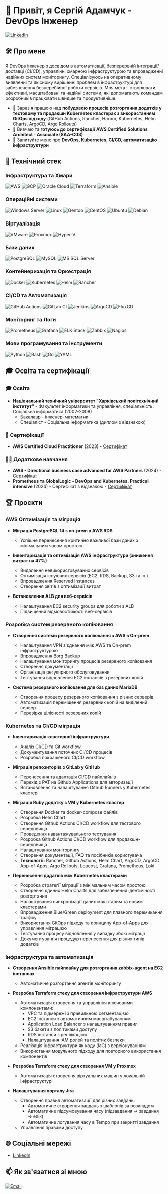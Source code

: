 # 👋 Привіт, я Сергій Адамчук - DevOps Інженер

[![LinkedIn](https://img.shields.io/badge/LinkedIn-Connect-blue)](https://linkedin.com/in/sergiy-adamchuk)

## 🛠️ Про мене

Я DevOps інженер з досвідом в автоматизації, безперервній інтеграції/доставці (CI/CD), управлінні хмарною інфраструктурою та впровадженні надійних систем моніторингу. Спеціалізуюсь на оперативному виявленні та якісному вирішенні проблем в інфраструктурі для забезпечення безперебійної роботи сервісів. Моя мета - створювати ефективні, масштабовані та надійні системи, які допомагають командам розробників працювати швидше та продуктивніше.

- 🔭 Зараз я працюю над **побудовою процесів розгортання додатків у тестовому та продакшн Kubernetes кластерах з використанням GitOps підходу** (GitHub Actions, Rancher, Harbor, Kubernetes, Helm Charts, ArgoCD, Argo Rollouts)
- 🌱 Вивчаю та **готуюсь до сертифікації AWS Certified Solutions Architect - Associate (SAA-C03)**
- 💬 Запитуйте мене про **DevOps, Kubernetes, CI/CD, автоматизацію інфраструктури**

## 💼 Технічний стек

### Інфраструктура та Хмари
![AWS](https://img.shields.io/badge/AWS-232F3E?style=flat&logo=amazon-aws&logoColor=white)
![GCP](https://img.shields.io/badge/GCP-4285F4?style=flat&logo=google-cloud&logoColor=white)
![Oracle Cloud](https://img.shields.io/badge/Oracle_Cloud-F80000?style=flat&logo=oracle&logoColor=white)
![Terraform](https://img.shields.io/badge/Terraform-7B42BC?style=flat&logo=terraform&logoColor=white)
![Ansible](https://img.shields.io/badge/Ansible-EE0000?style=flat&logo=ansible&logoColor=white)

### Операційні системи
![Windows Server](https://img.shields.io/badge/Windows_Server_2003--2019-0078D6?style=flat&logo=windows&logoColor=white)
![Linux](https://img.shields.io/badge/Linux-FCC624?style=flat&logo=linux&logoColor=black)
![Gentoo](https://img.shields.io/badge/Gentoo-54487A?style=flat&logo=gentoo&logoColor=white)
![CentOS](https://img.shields.io/badge/CentOS-262577?style=flat&logo=centos&logoColor=white)
![Ubuntu](https://img.shields.io/badge/Ubuntu-E95420?style=flat&logo=ubuntu&logoColor=white)
![Debian](https://img.shields.io/badge/Debian-A81D33?style=flat&logo=debian&logoColor=white)

### Віртуалізація
![VMware](https://img.shields.io/badge/VMware-607078?style=flat&logo=vmware&logoColor=white)
![Proxmox](https://img.shields.io/badge/Proxmox_VE-E57000?style=flat&logo=proxmox&logoColor=white)
![Hyper-V](https://img.shields.io/badge/Hyper--V-0078D6?style=flat&logo=microsoft&logoColor=white)

### Бази даних
![PostgreSQL](https://img.shields.io/badge/PostgreSQL-336791?style=flat&logo=postgresql&logoColor=white)
![MySQL](https://img.shields.io/badge/MySQL-4479A1?style=flat&logo=mysql&logoColor=white)
![MS SQL Server](https://img.shields.io/badge/Microsoft_SQL_Server_2000--2016-CC2927?style=flat&logo=microsoft-sql-server&logoColor=white)

### Контейнеризація та Оркестрація
![Docker](https://img.shields.io/badge/Docker-2496ED?style=flat&logo=docker&logoColor=white)
![Kubernetes](https://img.shields.io/badge/Kubernetes-326CE5?style=flat&logo=kubernetes&logoColor=white)
![Helm](https://img.shields.io/badge/Helm-0F1689?style=flat&logo=helm&logoColor=white)
![Rancher](https://img.shields.io/badge/Rancher-0075A8?style=flat&logo=rancher&logoColor=white)

### CI/CD та Автоматизація
![GitHub Actions](https://img.shields.io/badge/GitHub_Actions-2088FF?style=flat&logo=github-actions&logoColor=white)
![GitLab CI](https://img.shields.io/badge/GitLab_CI-FCA121?style=flat&logo=gitlab&logoColor=white)
![Jenkins](https://img.shields.io/badge/Jenkins-D24939?style=flat&logo=jenkins&logoColor=white)
![ArgoCD](https://img.shields.io/badge/ArgoCD-EF7B4D?style=flat&logo=argo&logoColor=white)
![FluxCD](https://img.shields.io/badge/FluxCD-316CE6?style=flat&logo=flux&logoColor=white)

### Моніторинг та Логи
![Prometheus](https://img.shields.io/badge/Prometheus-E6522C?style=flat&logo=prometheus&logoColor=white)
![Grafana](https://img.shields.io/badge/Grafana-F46800?style=flat&logo=grafana&logoColor=white)
![ELK Stack](https://img.shields.io/badge/ELK_Stack-005571?style=flat&logo=elastic&logoColor=white)
![Zabbix](https://img.shields.io/badge/Zabbix-D40000?style=flat&logo=zabbix&logoColor=white)
![Nagios](https://img.shields.io/badge/Nagios-2C2C2C?style=flat&logo=nagios&logoColor=white)

### Мови програмування та інструменти
![Python](https://img.shields.io/badge/Python-3776AB?style=flat&logo=python&logoColor=white)
![Bash](https://img.shields.io/badge/Bash-4EAA25?style=flat&logo=gnu-bash&logoColor=white)
![Go](https://img.shields.io/badge/Go-00ADD8?style=flat&logo=go&logoColor=white)
![YAML](https://img.shields.io/badge/YAML-CB171E?style=flat)

## 🎓 Освіта та сертифікації

### 🎓 Освіта
- **Національний технічний університет "Харківський політехнічний інститут"** - Факультет інформатики та управління, спеціальність: Соціальна інформатика (2002-2008)
  - Бакалавр - інженер-математик
  - Спеціаліст - Соціальна інформатика (диплом з відзнакою)

### 📜 Сертифікації
- **AWS Certified Cloud Practitioner** (2023) - [Сертифікат](https://drive.google.com/file/d/1EtMsA7ZNnLqSIwNMkXXAKimopi_AnSMx/view?usp=sharing)

### 🏋️‍♂️ Додаткове навчання
- **AWS - Directional business case advanced for AWS Partners** (2024) - [Сертифікат](https://drive.google.com/file/d/1OAUd-C5t2q0hnpFUG_hIkn_puXlrnOpb/view?usp=sharing)
- **Prometheus та GlobalLogic - DevOps and Kubernetes. Practical intensive** (2024) - Сертифікат з відзнакою - [Сертифікат](https://drive.google.com/file/d/1x1UjfuYbp2K8cnHzdV3RzPU6z7uS3Kn-/view?usp=sharing)

## 🏆 Проєкти

### AWS Оптимізація та міграція
- **Міграція PostgreSQL 14 з on-prem в AWS RDS**
  - Успішне перенесення критично важливої бази даних з мінімальним часом простою
  
- **Інвентаризація та оптимізація AWS інфраструктури (зниження витрат на 47%)**
  - Видалення невикористовуваних сервісів
  - Оптимізація існуючих сервісів (EC2, RDS, Backup, S3 та ін.)
  - Впровадження Reserved Instances
  - Створення звітів з оптимізації витрат
  
- **Встановлення ALB для веб-сервісів**
  - Налаштування EC2 security groups для роботи з ALB
  - Підвищення відмовостійкості веб-сервісів

### Розробка систем резервного копіювання
- **Створення системи резервного копіювання з AWS в On-prem**
  - Налаштування VPN з'єднання між AWS та On-prem інфраструктурою
  - Впровадження Borg Backup
  - Налаштування моніторингу процесів резервного копіювання
  - Створення документації
  - Організація регулярного обслуговування
  - Тестування відновлення EC2 інстансів з резервних копій
  
- **Система резервного копіювання для баз даних MariaDB**
  - Створення процесу резервного копіювання з різних серверів
  - Автоматизація переміщення резервних копій на виділений сервер
  - Перевірка цілісності резервних копій

### Kubernetes та CI/CD міграція
- **Інвентаризація кластерної інфраструктури**
  - Аналіз CI/CD та Git workflow
  - Документування поточних CI/CD процесів
  - Розробка покращеного CI/CD workflow
  
- **Міграція репозиторіїв з GitLab у GitHub**
  - Перенесення та адаптація CI/CD пайплайнів
  - Перехід з PAT на Github Applications для авторизації
  - Встановлення та налаштування Github Runners у Kubernetes кластері
  
- **Міграція Ruby додатку з VM у Kubernetes кластер**
  - Створення Docker та docker-compose файлів
  - Розробка Helm Chart
  - Створення Github Actions CI/CD workflow для тестового середовища
  - Проведення навантажувального тестування
  - Розробка Github Actions CI/CD workflow для продакшн-середовища
  - Налаштування моніторингу
  - Створення документації, FAQ та посібників користувача
  - **Технології:** Rancher, Github Actions, Helm Chart, ArgoCD, ArgoCD App-of-Apps, Argo Rollouts, Loucost, Grafana, Prometheus, Loki

- **Перенесення додатків між Kubernetes кластерами**
  - Розробка стратегії міграції з мінімальним часом простою
  - Створення єдиних Helm Charts для забезпечення ідентичності розгортання
  - Налаштування синхронізації даних між старим та новим кластерами
  - Впровадження Blue/Green deployment для плавного перемикання трафіку
  - Використання GitOps підходу та принципу App-of-Apps для управління міграцією
  - Тестування процесу відновлення у випадку збою міграції
  - Документування процедур перенесення для різних типів додатків

### Інфраструктура та автоматизація
- **Створення Ansible пайплайну для розгортання zabbix-agent на EC2 інстансах**
  - Автоматичне розгортання агентів моніторингу

- **Розробка Terraform стеку для створення інфраструктури AWS**
  - Автоматизація створення та управління ключовими компонентами:
    - VPC та підмережі з правильною сегментацією
    - EC2 інстанси з автоматичним масштабуванням
    - Application Load Balancer з налаштуванням правил
    - S3 бакети з політиками доступу
    - RDS інстанси з реплікацією
    - Налаштування IAM ролей та політик безпеки
  - Реалізація інфраструктури як коду (IaC) з версіонуванням
  - Використання модульного підходу для повторного використання компонентів

- **Розробка Terraform стеку для створення VM у Proxmox**
  - Автоматизація створення віртуальних машин у локальній інфраструктурі

- **Налаштування порталу Jira**
  - Створення правил автоматизації для різних завдань:
    - Автоматичне створення завдань з шаблонів за розкладом
    - Автоматичне підсумовування часу (підзавдання → завдання → епік)
    - Автоматичне логування часу в Tempo при закритті завдання
  - Управління правами доступу

## 🌐 Соціальні мережі
- [LinkedIn](https://linkedin.com/in/sergiy-adamchuk)

## 📫 Як зв'язатися зі мною
[![Email](https://img.shields.io/badge/Email-D14836?style=flat&logo=gmail&logoColor=white)](mailto:svadamchuk.work@gmail.com)
